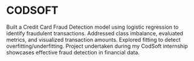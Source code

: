 # CODSOFT
Built a Credit Card Fraud Detection model using logistic regression to identify fraudulent transactions. Addressed class imbalance, evaluated metrics, and visualized transaction amounts. Explored fitting to detect overfitting/underfitting. Project undertaken during my CodSoft internship showcases effective fraud detection in financial data.
